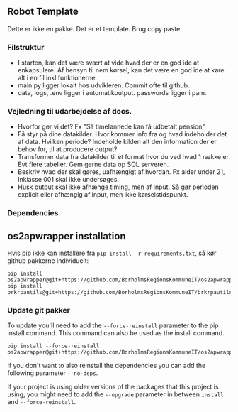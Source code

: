 ## Robot Template

Dette er ikke en pakke. Det er et template. Brug copy paste

### Filstruktur
- I starten, kan det være svært at vide hvad der er en god ide at enkapsulere. Af hensyn til nem kørsel, kan det være en god ide at køre alt i en fil inkl funktionerne. 
- main.py ligger lokalt hos udvikleren. Commit ofte til github.
- data, logs, .env ligger i automatikoutput. passwords ligger i pam.

### Vejledning til udarbejdelse af docs. 

- Hvorfor gør vi det? Fx "Så timelønnede kan få udbetalt pension" 
- Få styr på dine datakilder. Hvor kommer info fra og hvad indeholder det af data. Hvilken periode? Indeholde kilden alt den information der er behov for, til at producere output?  
- Transformer data fra datakilder til et format hvor du ved hvad 1 række er. Evt flere tabeller. Gem gerne data op SQL serveren. 
- Beskriv hvad der skal gøres, uafhængigt af hvordan. Fx alder under 21, lnklasse 001 skal ikke undersøges.
- Husk output skal ikke afhænge timing, men af input. Så gør perioden explicit eller afhængig af input, men ikke kørselstidspunkt.  
  


### Dependencies

## os2apwrapper installation

Hvis pip ikke kan installere fra `pip install -r requirements.txt`, så kør github pakkerne individuelt:

```console
pip install os2apwrapper@git+https://github.com/BorholmsRegionsKommuneIT/os2apwrapper@main
pip install brkrpautils@git+https://github.com/BorholmsRegionsKommuneIT/brkrpautils@main
```

### Update git pakker
To update you'll need to add the `--force-reinstall` parameter to the pip install command. This command can also be used as the install command.
```console
pip install --force-reinstall os2apwrapper@git+https://github.com/BorholmsRegionsKommuneIT/os2apwrapper@main
```
If you don't want to also reinstall the dependencies you can add the following parameter `--no-deps`.

If your project is using older versions of the packages that this project is using, you might need to add the `--upgrade` parameter in between `install` and `--force-reinstall`.
